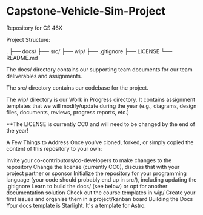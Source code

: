 # Capstone-Vehicle-Sim-Project
Repository for CS 46X

Project Structure:

.
├── docs/
├── src/
├── wip/
├── .gitignore
├── LICENSE
└── README.md

The docs/ directory contains our supporting team documents for our team deliverables and assignments.

The src/ directory contains our codebase for the project.

The wip/ directory is our Work in Progress directory. It contains assignment templates that we will modify/update during the year (e.g., diagrams, design files, documents, reviews, progress reports, etc.)

**The LICENSE is currently CC0 and will need to be changed by the end of the year!


A Few Things to Address
Once you've cloned, forked, or simply copied the content of this repository to your own:

Invite your co-contributors/co-developers to make changes to the repository
Change the license (currently CC0), discuss that with your project partner or sponsor
Initialize the repository for your programming language (your code should probably end up in src/), including updating the .gitignore
Learn to build the docs/ (see below) or opt for another documentation solution
Check out the course templates in wip/
Create your first issues and organise them in a project/kanban board
Building the Docs
Your docs template is Starlight. It's a template for Astro.
